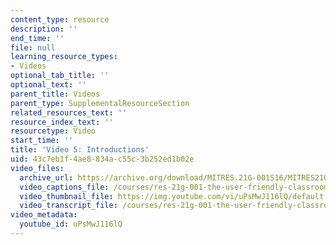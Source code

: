 ```yaml
---
content_type: resource
description: ''
end_time: ''
file: null
learning_resource_types:
- Videos
optional_tab_title: ''
optional_text: ''
parent_title: Videos
parent_type: SupplementalResourceSection
related_resources_text: ''
resource_index_text: ''
resourcetype: Video
start_time: ''
title: 'Video 5: Introductions'
uid: 43c7eb1f-4ae8-834a-c55c-3b252ed1b02e
video_files:
  archive_url: https://archive.org/download/MITRES.21G-001S16/MITRES21G_001S16_Introductions_300k.mp4
  video_captions_file: /courses/res-21g-001-the-user-friendly-classroom-fall-2020/32742cdb91d15db6956c2cd905c43a2c_uPsMwJ116lQ.vtt
  video_thumbnail_file: https://img.youtube.com/vi/uPsMwJ116lQ/default.jpg
  video_transcript_file: /courses/res-21g-001-the-user-friendly-classroom-fall-2020/fa6870810835e969feaafbf38779af9a_uPsMwJ116lQ.pdf
video_metadata:
  youtube_id: uPsMwJ116lQ
---
```


